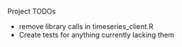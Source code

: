 Project TODOs

- remove library calls in timeseries_client.R
- Create tests for anything currently lacking them
